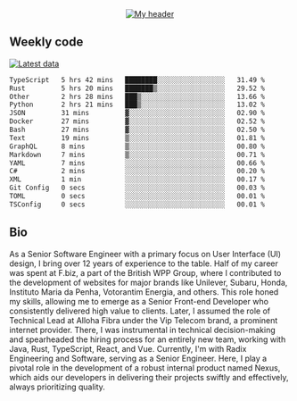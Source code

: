 <div align="center">
  <a href="https://skvggor.dev">
    <img src="https://github.com/skvggor/skvggor/assets/958723/d0c9aa9c-0c21-4219-acff-3d4f36f94691" alt="My header" />
  </a>
</div>


## Weekly code

[![Latest data](https://github.com/skvggor/skvggor/actions/workflows/main.yml/badge.svg)](https://github.com/skvggor/skvggor/actions/workflows/main.yml)

<!--START_SECTION:waka-->

```txt
TypeScript   5 hrs 42 mins   ████████░░░░░░░░░░░░░░░░░   31.49 %
Rust         5 hrs 20 mins   ███████▒░░░░░░░░░░░░░░░░░   29.52 %
Other        2 hrs 28 mins   ███▒░░░░░░░░░░░░░░░░░░░░░   13.66 %
Python       2 hrs 21 mins   ███▒░░░░░░░░░░░░░░░░░░░░░   13.02 %
JSON         31 mins         ▓░░░░░░░░░░░░░░░░░░░░░░░░   02.90 %
Docker       27 mins         ▓░░░░░░░░░░░░░░░░░░░░░░░░   02.52 %
Bash         27 mins         ▓░░░░░░░░░░░░░░░░░░░░░░░░   02.50 %
Text         19 mins         ▒░░░░░░░░░░░░░░░░░░░░░░░░   01.81 %
GraphQL      8 mins          ▒░░░░░░░░░░░░░░░░░░░░░░░░   00.80 %
Markdown     7 mins          ▒░░░░░░░░░░░░░░░░░░░░░░░░   00.71 %
YAML         7 mins          ░░░░░░░░░░░░░░░░░░░░░░░░░   00.66 %
C#           2 mins          ░░░░░░░░░░░░░░░░░░░░░░░░░   00.20 %
XML          1 min           ░░░░░░░░░░░░░░░░░░░░░░░░░   00.17 %
Git Config   0 secs          ░░░░░░░░░░░░░░░░░░░░░░░░░   00.03 %
TOML         0 secs          ░░░░░░░░░░░░░░░░░░░░░░░░░   00.01 %
TSConfig     0 secs          ░░░░░░░░░░░░░░░░░░░░░░░░░   00.01 %
```

<!--END_SECTION:waka-->

## Bio

<p>As a Senior Software Engineer with a primary focus on User Interface (UI) design, I bring over 12 years of experience to the table. Half of my career was spent at F.biz, a part of the British WPP Group, where I contributed to the development of websites for major brands like Unilever, Subaru, Honda, Instituto Maria da Penha, Votorantim Energia, and others. This role honed my skills, allowing me to emerge as a Senior Front-end Developer who consistently delivered high value to clients. Later, I assumed the role of Technical Lead at Alloha Fibra under the Vip Telecom brand, a prominent internet provider. There, I was instrumental in technical decision-making and spearheaded the hiring process for an entirely new team, working with Java, Rust, TypeScript, React, and Vue. Currently, I'm with Radix Engineering and Software, serving as a Senior Engineer. Here, I play a pivotal role in the development of a robust internal product named Nexus, which aids our developers in delivering their projects swiftly and effectively, always prioritizing quality.</p>

<!-- </details> -->

<!-- <div align="center">
  <h2>🤖 Recent Code Activity</h2>
  <img width="500" src="https://github-readme-stats.vercel.app/api/wakatime?username=skvggor&hide_title=true&layout=compact&theme=transparent" alt="Wakatime Stats" />
</div>

<br>

<div align="center">
  <h2>📈 GitHub Stats</h2>
  <img width="500" src="https://github-readme-stats.vercel.app/api?username=skvggor&show_icons=true&theme=transparent&hide_title=true&count_private=true" alt="GitHub Stats" />
</div>
 -->
